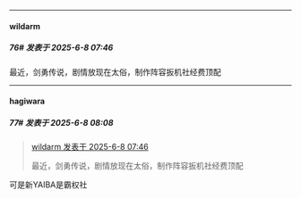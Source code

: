 ﻿
*****

####  wildarm  
##### 76#       发表于 2025-6-8 07:46

最近，剑勇传说，剧情放现在太俗，制作阵容扳机社经费顶配


*****

####  hagiwara  
##### 77#       发表于 2025-6-8 08:08

<blockquote><a href="httphttps://stage1st.com/2b/forum.php?mod=redirect&amp;goto=findpost&amp;pid=67900119&amp;ptid=2250428" target="_blank">wildarm 发表于 2025-6-8 07:46</a>

最近，剑勇传说，剧情放现在太俗，制作阵容扳机社经费顶配</blockquote>
可是新YAIBA是霸权社

